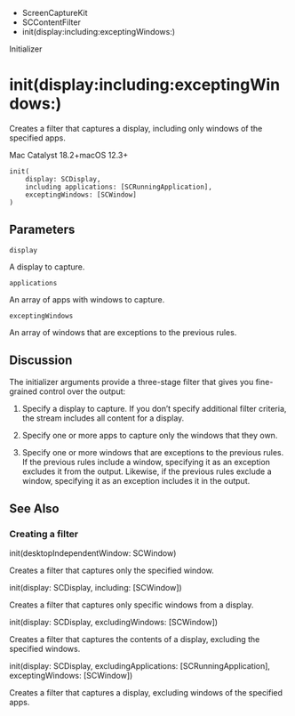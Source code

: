 

- ScreenCaptureKit
- SCContentFilter
-  init(display:including:exceptingWindows:) 

Initializer

# init(display:including:exceptingWindows:)

Creates a filter that captures a display, including only windows of the specified apps.

Mac Catalyst 18.2+macOS 12.3+

``` source
init(
    display: SCDisplay,
    including applications: [SCRunningApplication],
    exceptingWindows: [SCWindow]
)
```

## Parameters 

`display`  

A display to capture.

`applications`  

An array of apps with windows to capture.

`exceptingWindows`  

An array of windows that are exceptions to the previous rules.

## Discussion

The initializer arguments provide a three-stage filter that gives you fine-grained control over the output:

1.  Specify a display to capture. If you don’t specify additional filter criteria, the stream includes all content for a display.

2.  Specify one or more apps to capture only the windows that they own.

3.  Specify one or more windows that are exceptions to the previous rules. If the previous rules include a window, specifying it as an exception excludes it from the output. Likewise, if the previous rules exclude a window, specifying it as an exception includes it in the output.

## See Also

### Creating a filter

init(desktopIndependentWindow: SCWindow)

Creates a filter that captures only the specified window.

init(display: SCDisplay, including: [SCWindow])

Creates a filter that captures only specific windows from a display.

init(display: SCDisplay, excludingWindows: [SCWindow])

Creates a filter that captures the contents of a display, excluding the specified windows.

init(display: SCDisplay, excludingApplications: [SCRunningApplication], exceptingWindows: [SCWindow])

Creates a filter that captures a display, excluding windows of the specified apps.

